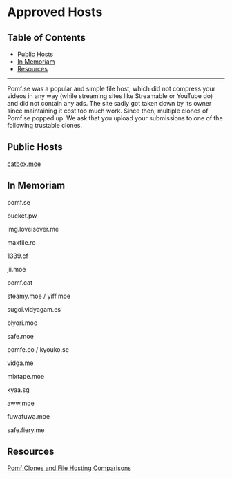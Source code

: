 # Approved Hosts

## Table of Contents

* [Public Hosts](#public-hosts)
* [In Memoriam](#in-memoriam)
* [Resources](#resources)

---

Pomf.se was a popular and simple file host, which did not compress your videos in any way (while streaming sites like Streamable or YouTube do) and did not contain any ads.
The site sadly got taken down by its owner since maintaining it cost too much work. Since then, multiple clones of Pomf.se popped up. We ask that you upload your submissions to one of the following trustable clones.

## Public Hosts

[catbox.moe](https://catbox.moe/)

## In Memoriam

pomf.se

bucket.pw

img.loveisover.me

maxfile.ro

1339.cf

jii.moe

pomf.cat

steamy.moe / yiff.moe

sugoi.vidyagam.es

biyori.moe

safe.moe

pomfe.co / kyouko.se

vidga.me

mixtape.moe

kyaa.sg

aww.moe

fuwafuwa.moe

safe.fiery.me

## Resources

[Pomf Clones and File Hosting Comparisons](https://docs.google.com/spreadsheets/d/1vrKixs_ItQlLnGK6_D22qP3NhRPiD8n7SATX81CGzzs/edit#gid=0)
